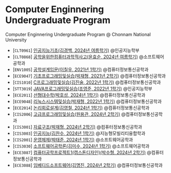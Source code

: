 # Computer Enginnering Undergraduate Program
Computer Enginnering Undergraduate Program @ Chonnam National University

 * [`CLT0961`] [인공지능기초(김경백, 2024년 여름학기)](./1.1-artificial-intelligence-basics) @인공지능학부
 * [`CLT0868`] [공학을위한컴퓨터과학적사고(윤효순, 2024년 여름학기)](./1.1-computational-thinking-for-engineering) @소프트웨어공학과
 * [`ENV1005`] [공학설계입문(이칠우, 2021년 1학기)](./1.1-introduction-to-engineering-design) @컴퓨터정보통신공학과
 * [`ECE9047`] [기초프로그래밍및실습(박재형, 2021년 2학기)](./1.2-software-programming-basics-and-practice) @컴퓨터정보통신공학과
 * [`CIS1010`] [C프로그래밍및실습(김진술, 2022년 1학기)](./2.1-c-programming-and-practice) @컴퓨터정보통신공학과
 * [`STT3019`] [JAVA프로그래밍및실습(조영준, 2022년 1학기)](./2.1-java-programming-and-practice) @인공지능학부
 * [`ECE2011`] [선형대수학(박호성, 2024년 1학기)](./2.1-linear-algebra) @컴퓨터정보통신공학과
 * [`ECE9048`] [리눅스시스템및실습(박재형, 2022년 1학기)](./2.1-linux-system-and-practice) @컴퓨터정보통신공학과
 * [`ECE2014`] [논리회로설계(김영철, 2024년 1학기)](./2.1-logic-circuits-design) @컴퓨터정보통신공학과
 * [`CIS2006`] [고급프로그래밍및실습(원용관, 2024년 2학기)](./2.2-advanced-computer-programming-and-practice) @컴퓨터정보통신공학과
 * [`CIS3001`] [자료구조(박재형, 2024년 2학기)](./2.2-data-structures) @컴퓨터정보통신공학과
 * [`CIS3003`] [인공지능(김찬수, 2024년 1학기)](./3.1-artificial-intelligence) @지능형모빌리티융합학과
 * [`CIS2001`] [운영체제(박태준, 2024년 1학기)](./3.1-operating-system) @소프트웨어공학과
 * [`CIS3030`] [소프트웨어공학론(김미수, 2024년 1학기)](./3.1-software-enginnering) @소프트웨어공학과
 * [`ECE3087`] [컴퓨터공학프로젝트1(캡스톤디자인)(박수형, 2024년 2학기)](./3.2-computer-engineering-project1(capstone-design)) @컴퓨터정보통신공학과
 * [`ECE3088`] [임베디드소프트웨어(김명진, 2024년 2학기)](./3.2-embedded-software) @컴퓨터정보통신공학과
